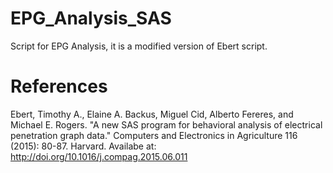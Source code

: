 # EPG_Analysis_SAS
Script for EPG Analysis, it is a modified version of Ebert script.

# References
Ebert, Timothy A., Elaine A. Backus, Miguel Cid, Alberto Fereres, and Michael E. Rogers. "A new SAS program for behavioral analysis of electrical penetration graph data." Computers and Electronics in Agriculture 116 (2015): 80-87. Harvard. Availabe at: http://doi.org/10.1016/j.compag.2015.06.011
